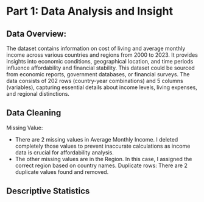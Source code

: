 # Part 1: Data Analysis and Insight
## Data Overview: 
The dataset contains information on cost of living and average monthly income across various countries and regions from 2000 to 2023. It provides insights into economic conditions, geographical location, and time periods influence affordability and financial stability. 
This dataset could be sourced from economic reports, government databases, or financial surveys.
The data consists of 202 rows (country-year combinations) and 5 columns (variables), capturing essential details about income levels, living expenses, and regional distinctions.
## Data Cleaning
Missing Value: 
* There are 2  missing values in Average Monthly Income. I deleted completely those values to prevent inaccurate calculations as income data is crucial for affordability analysis.
* The other missing values are in the Region. In this case, I assigned the correct region based on country names.
Duplicate rows: There are 2 duplicate values found and removed.
## Descriptive Statistics
